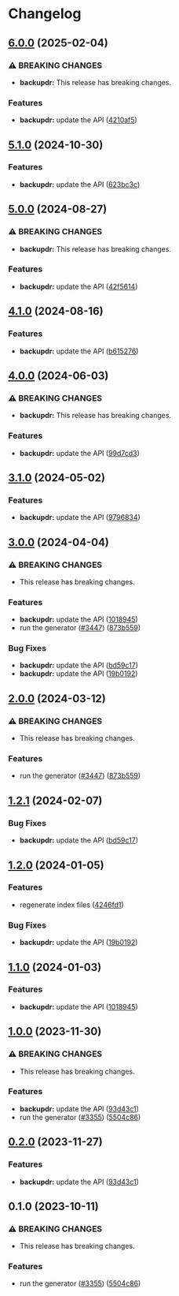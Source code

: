 # Changelog

## [6.0.0](https://github.com/googleapis/google-api-nodejs-client/compare/backupdr-v5.1.0...backupdr-v6.0.0) (2025-02-04)


### ⚠ BREAKING CHANGES

* **backupdr:** This release has breaking changes.

### Features

* **backupdr:** update the API ([4210af5](https://github.com/googleapis/google-api-nodejs-client/commit/4210af5cf8e2132def50ef5bffd985b79f2502dd))

## [5.1.0](https://github.com/googleapis/google-api-nodejs-client/compare/backupdr-v5.0.0...backupdr-v5.1.0) (2024-10-30)


### Features

* **backupdr:** update the API ([623bc3c](https://github.com/googleapis/google-api-nodejs-client/commit/623bc3c89a413eba28cacc8e24a86db9be58bce7))

## [5.0.0](https://github.com/googleapis/google-api-nodejs-client/compare/backupdr-v4.1.0...backupdr-v5.0.0) (2024-08-27)


### ⚠ BREAKING CHANGES

* **backupdr:** This release has breaking changes.

### Features

* **backupdr:** update the API ([42f5614](https://github.com/googleapis/google-api-nodejs-client/commit/42f561492446c7acd519b2fae69d8d26826fa86b))

## [4.1.0](https://github.com/googleapis/google-api-nodejs-client/compare/backupdr-v4.0.0...backupdr-v4.1.0) (2024-08-16)


### Features

* **backupdr:** update the API ([b615276](https://github.com/googleapis/google-api-nodejs-client/commit/b6152763390c9b3d37678b84c522ab3c58c8debf))

## [4.0.0](https://github.com/googleapis/google-api-nodejs-client/compare/backupdr-v3.1.0...backupdr-v4.0.0) (2024-06-03)


### ⚠ BREAKING CHANGES

* **backupdr:** This release has breaking changes.

### Features

* **backupdr:** update the API ([99d7cd3](https://github.com/googleapis/google-api-nodejs-client/commit/99d7cd37e685cd9f1b669394d3edf882b7eae1db))

## [3.1.0](https://github.com/googleapis/google-api-nodejs-client/compare/backupdr-v3.0.0...backupdr-v3.1.0) (2024-05-02)


### Features

* **backupdr:** update the API ([9796834](https://github.com/googleapis/google-api-nodejs-client/commit/97968343e02bd85538961138f02ed20976f53a02))

## [3.0.0](https://github.com/googleapis/google-api-nodejs-client/compare/backupdr-v2.0.0...backupdr-v3.0.0) (2024-04-04)


### ⚠ BREAKING CHANGES

* This release has breaking changes.

### Features

* **backupdr:** update the API ([1018945](https://github.com/googleapis/google-api-nodejs-client/commit/10189457700ffa9745f4261a3953f21f3e8e12ac))
* run the generator ([#3447](https://github.com/googleapis/google-api-nodejs-client/issues/3447)) ([873b559](https://github.com/googleapis/google-api-nodejs-client/commit/873b55950bcf04db37f08e8a62caa6e4a9b9c487))


### Bug Fixes

* **backupdr:** update the API ([bd59c17](https://github.com/googleapis/google-api-nodejs-client/commit/bd59c17133bf7774288e315dfc9d95eb0a9b65f7))
* **backupdr:** update the API ([19b0192](https://github.com/googleapis/google-api-nodejs-client/commit/19b019219b696491ea603a8557212b4eee5535c4))

## [2.0.0](https://github.com/googleapis/google-api-nodejs-client/compare/backupdr-v1.2.1...backupdr-v2.0.0) (2024-03-12)


### ⚠ BREAKING CHANGES

* This release has breaking changes.

### Features

* run the generator ([#3447](https://github.com/googleapis/google-api-nodejs-client/issues/3447)) ([873b559](https://github.com/googleapis/google-api-nodejs-client/commit/873b55950bcf04db37f08e8a62caa6e4a9b9c487))

## [1.2.1](https://github.com/googleapis/google-api-nodejs-client/compare/backupdr-v1.2.0...backupdr-v1.2.1) (2024-02-07)


### Bug Fixes

* **backupdr:** update the API ([bd59c17](https://github.com/googleapis/google-api-nodejs-client/commit/bd59c17133bf7774288e315dfc9d95eb0a9b65f7))

## [1.2.0](https://github.com/googleapis/google-api-nodejs-client/compare/backupdr-v1.1.0...backupdr-v1.2.0) (2024-01-05)


### Features

* regenerate index files ([4246fd1](https://github.com/googleapis/google-api-nodejs-client/commit/4246fd1c6484dac0d636d48a2dfcbfcbb2668702))


### Bug Fixes

* **backupdr:** update the API ([19b0192](https://github.com/googleapis/google-api-nodejs-client/commit/19b019219b696491ea603a8557212b4eee5535c4))

## [1.1.0](https://github.com/googleapis/google-api-nodejs-client/compare/backupdr-v1.0.0...backupdr-v1.1.0) (2024-01-03)


### Features

* **backupdr:** update the API ([1018945](https://github.com/googleapis/google-api-nodejs-client/commit/10189457700ffa9745f4261a3953f21f3e8e12ac))

## [1.0.0](https://github.com/googleapis/google-api-nodejs-client/compare/backupdr-v0.2.0...backupdr-v1.0.0) (2023-11-30)


### ⚠ BREAKING CHANGES

* This release has breaking changes.

### Features

* **backupdr:** update the API ([93d43c1](https://github.com/googleapis/google-api-nodejs-client/commit/93d43c13985aa3e36f6029485ae7f72f7621f2a3))
* run the generator ([#3355](https://github.com/googleapis/google-api-nodejs-client/issues/3355)) ([5504c86](https://github.com/googleapis/google-api-nodejs-client/commit/5504c86fd61740886047320e2ed70f02a164acd7))

## [0.2.0](https://github.com/googleapis/google-api-nodejs-client/compare/backupdr-v0.1.0...backupdr-v0.2.0) (2023-11-27)


### Features

* **backupdr:** update the API ([93d43c1](https://github.com/googleapis/google-api-nodejs-client/commit/93d43c13985aa3e36f6029485ae7f72f7621f2a3))

## 0.1.0 (2023-10-11)


### ⚠ BREAKING CHANGES

* This release has breaking changes.

### Features

* run the generator ([#3355](https://github.com/googleapis/google-api-nodejs-client/issues/3355)) ([5504c86](https://github.com/googleapis/google-api-nodejs-client/commit/5504c86fd61740886047320e2ed70f02a164acd7))
